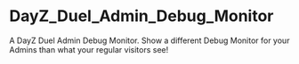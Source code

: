 DayZ_Duel_Admin_Debug_Monitor
=============================

A DayZ Duel Admin Debug Monitor.  Show a different Debug Monitor for your Admins than what your regular visitors see! 
